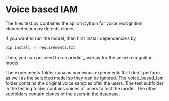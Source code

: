 # Voice based IAM

The files test.py containes the api on python for voice recognition, clonedetection.py detects clones.

If you want to run the model, then first install dependencies by 

```bash
pip install -r requirements.txt
```
Then, you can proceed to run predict_user.py for the voice recognition model.

The experiments folder conains numerous experiments that don't perform as well as the selected model so they can be ignored.
The voice_based_iam folder contains the original voice samples ofall the users.
The test subfolder in the testing folder contains voices of users to test the model. The other subfolders contain clones of the users in the database.
